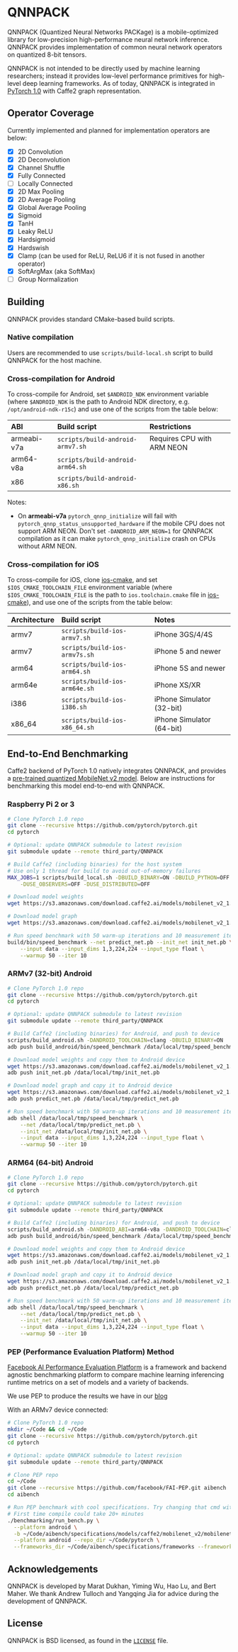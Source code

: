 # QNNPACK

QNNPACK \(Quantized Neural Networks PACKage\) is a mobile-optimized library for low-precision high-performance neural network inference. QNNPACK provides implementation of common neural network operators on quantized 8-bit tensors.

QNNPACK is not intended to be directly used by machine learning researchers; instead it provides low-level performance primitives for high-level deep learning frameworks. As of today, QNNPACK is integrated in [PyTorch 1.0](https://github.com/pytorch/pytorch) with Caffe2 graph representation.

## Operator Coverage

Currently implemented and planned for implementation operators are below:

* [x] 2D Convolution
* [x] 2D Deconvolution
* [x] Channel Shuffle
* [x] Fully Connected
* [ ] Locally Connected
* [x] 2D Max Pooling
* [x] 2D Average Pooling
* [x] Global Average Pooling
* [x] Sigmoid
* [x] TanH
* [x] Leaky ReLU
* [x] Hardsigmoid
* [x] Hardswish
* [x] Clamp \(can be used for ReLU, ReLU6 if it is not fused in another operator\)
* [x] SoftArgMax \(aka SoftMax\)
* [ ] Group Normalization

## Building

QNNPACK provides standard CMake-based build scripts.

### Native compilation

Users are recommended to use `scripts/build-local.sh` script to build QNNPACK for the host machine.

### Cross-compilation for Android

To cross-compile for Android, set `$ANDROID_NDK` environment variable \(where `$ANDROID_NDK` is the path to Android NDK directory, e.g. `/opt/android-ndk-r15c`\) and use one of the scripts from the table below:

| ABI | Build script | Restrictions |
| :--- | :--- | :--- |
| armeabi-v7a | `scripts/build-android-armv7.sh` | Requires CPU with ARM NEON |
| arm64-v8a | `scripts/build-android-arm64.sh` |  |
| x86 | `scripts/build-android-x86.sh` |  |

Notes:

* On **armeabi-v7a** `pytorch_qnnp_initialize` will fail with `pytorch_qnnp_status_unsupported_hardware` if the mobile CPU does not support ARM NEON. Don't set `-DANDROID_ARM_NEON=1` for QNNPACK compilation as it can make `pytorch_qnnp_initialize` crash on CPUs without ARM NEON.

### Cross-compilation for iOS

To cross-compile for iOS, clone [ios-cmake](https://github.com/leetal/ios-cmake), and set `$IOS_CMAKE_TOOLCHAIN_FILE` environment variable \(where `$IOS_CMAKE_TOOLCHAIN_FILE` is the path to `ios.toolchain.cmake` file in [ios-cmake](https://github.com/leetal/ios-cmake)\), and use one of the scripts from the table below:

| Architecture | Build script | Notes |
| :--- | :--- | :--- |
| armv7 | `scripts/build-ios-armv7.sh` | iPhone 3GS/4/4S |
| armv7 | `scripts/build-ios-armv7s.sh` | iPhone 5 and newer |
| arm64 | `scripts/build-ios-arm64.sh` | iPhone 5S and newer |
| arm64e | `scripts/build-ios-arm64e.sh` | iPhone XS/XR |
| i386 | `scripts/build-ios-i386.sh` | iPhone Simulator \(32-bit\) |
| x86\_64 | `scripts/build-ios-x86_64.sh` | iPhone Simulator \(64-bit\) |

## End-to-End Benchmarking

Caffe2 backend of PyTorch 1.0 natively integrates QNNPACK, and provides a [pre-trained quantized MobileNet v2 model](https://github.com/caffe2/models/tree/master/mobilenet_v2_quantized). Below are instructions for benchmarking this model end-to-end with QNNPACK.

### Raspberry Pi 2 or 3

```bash
# Clone PyTorch 1.0 repo
git clone --recursive https://github.com/pytorch/pytorch.git
cd pytorch

# Optional: update QNNPACK submodule to latest revision
git submodule update --remote third_party/QNNPACK

# Build Caffe2 (including binaries) for the host system
# Use only 1 thread for build to avoid out-of-memory failures
MAX_JOBS=1 scripts/build_local.sh -DBUILD_BINARY=ON -DBUILD_PYTHON=OFF \
    -DUSE_OBSERVERS=OFF -DUSE_DISTRIBUTED=OFF

# Download model weights
wget https://s3.amazonaws.com/download.caffe2.ai/models/mobilenet_v2_1.0_224_quant/init_net.pb

# Download model graph
wget https://s3.amazonaws.com/download.caffe2.ai/models/mobilenet_v2_1.0_224_quant/predict_net.pb

# Run speed benchmark with 50 warm-up iterations and 10 measurement iterations
build/bin/speed_benchmark --net predict_net.pb --init_net init_net.pb \
    --input data --input_dims 1,3,224,224 --input_type float \
    --warmup 50 --iter 10
```

### ARMv7 \(32-bit\) Android

```bash
# Clone PyTorch 1.0 repo
git clone --recursive https://github.com/pytorch/pytorch.git
cd pytorch

# Optional: update QNNPACK submodule to latest revision
git submodule update --remote third_party/QNNPACK

# Build Caffe2 (including binaries) for Android, and push to device
scripts/build_android.sh -DANDROID_TOOLCHAIN=clang -DBUILD_BINARY=ON
adb push build_android/bin/speed_benchmark /data/local/tmp/speed_benchmark

# Download model weights and copy them to Android device
wget https://s3.amazonaws.com/download.caffe2.ai/models/mobilenet_v2_1.0_224_quant/init_net.pb
adb push init_net.pb /data/local/tmp/init_net.pb

# Download model graph and copy it to Android device
wget https://s3.amazonaws.com/download.caffe2.ai/models/mobilenet_v2_1.0_224_quant/predict_net.pb
adb push predict_net.pb /data/local/tmp/predict_net.pb

# Run speed benchmark with 50 warm-up iterations and 10 measurement iterations
adb shell /data/local/tmp/speed_benchmark \
    --net /data/local/tmp/predict_net.pb \
    --init_net /data/local/tmp/init_net.pb \
    --input data --input_dims 1,3,224,224 --input_type float \
    --warmup 50 --iter 10
```

### ARM64 \(64-bit\) Android

```bash
# Clone PyTorch 1.0 repo
git clone --recursive https://github.com/pytorch/pytorch.git
cd pytorch

# Optional: update QNNPACK submodule to latest revision
git submodule update --remote third_party/QNNPACK

# Build Caffe2 (including binaries) for Android, and push to device
scripts/build_android.sh -DANDROID_ABI=arm64-v8a -DANDROID_TOOLCHAIN=clang -DBUILD_BINARY=ON
adb push build_android/bin/speed_benchmark /data/local/tmp/speed_benchmark

# Download model weights and copy them to Android device
wget https://s3.amazonaws.com/download.caffe2.ai/models/mobilenet_v2_1.0_224_quant/init_net.pb
adb push init_net.pb /data/local/tmp/init_net.pb

# Download model graph and copy it to Android device
wget https://s3.amazonaws.com/download.caffe2.ai/models/mobilenet_v2_1.0_224_quant/predict_net.pb
adb push predict_net.pb /data/local/tmp/predict_net.pb

# Run speed benchmark with 50 warm-up iterations and 10 measurement iterations
adb shell /data/local/tmp/speed_benchmark \
    --net /data/local/tmp/predict_net.pb \
    --init_net /data/local/tmp/init_net.pb \
    --input data --input_dims 1,3,224,224 --input_type float \
    --warmup 50 --iter 10
```

### PEP \(Performance Evaluation Platform\) Method

[Facebook AI Performance Evaluation Platform](https://github.com/facebook/FAI-PEP) is a framework and backend agnostic benchmarking platform to compare machine learning inferencing runtime metrics on a set of models and a variety of backends.

We use PEP to produce the results we have in our [blog](https://code.fb.com/ml-applications/qnnpack/)

With an ARMv7 device connected:

```bash
# Clone PyTorch 1.0 repo
mkdir ~/Code && cd ~/Code
git clone --recursive https://github.com/pytorch/pytorch.git
cd pytorch

# Optional: update QNNPACK submodule to latest revision
git submodule update --remote third_party/QNNPACK

# Clone PEP repo
cd ~/Code
git clone --recursive https://github.com/facebook/FAI-PEP.git aibench
cd aibench

# Run PEP benchmark with cool specifications. Try changing that cmd with more specifications!
# First time compile could take 20+ minutes
./benchmarking/run_bench.py \
  --platform android \
  -b ~/Code/aibench/specifications/models/caffe2/mobilenet_v2/mobilenet_v2_quant.json \
  --platform android --repo_dir ~/Code/pytorch \
  --frameworks_dir ~/Code/aibench/specifications/frameworks --framework caffe2
```

## Acknowledgements

QNNPACK is developed by Marat Dukhan, Yiming Wu, Hao Lu, and Bert Maher. We thank Andrew Tulloch and Yangqing Jia for advice during the development of QNNPACK.

## License

QNNPACK is BSD licensed, as found in the [`LICENSE`](https://github.com/bgoonz/Knowledge-Bank/tree/d157cab4a536be397d8f7d36c79f7d69d282500a/14-Pure-Education/pytorch-master/pytorch-master/aten/src/ATen/native/quantized/cpu/qnnpack/LICENSE/README.md) file.

